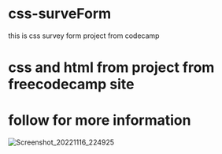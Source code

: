 # css-surveForm
this is css survey form  project from codecamp

# css and html from project from freecodecamp site
# follow for more information
![Screenshot_20221116_224925](https://user-images.githubusercontent.com/61871092/202284233-53bef0b5-a6c8-4edd-bed2-069ef9cecac7.png)

